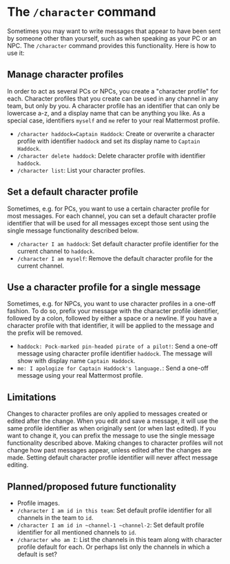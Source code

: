 # The `/character` command
Sometimes you may want to write messages that appear to have been sent by someone other than yourself, such as when speaking as your PC or an NPC. The `/character` command provides this functionality. Here is how to use it:

## Manage character profiles
In order to act as several PCs or NPCs, you create a "character profile" for each. Character profiles that you create can be used in any channel in any team, but only by you. A character profile has an identifier that can only be lowercase a-z, and a display name that can be anything you like. As a special case, identifiers `myself` and `me` refer to your real Mattermost profile.
- `/character haddock=Captain Haddock`: Create or overwrite a character profile with identifier `haddock` and set its display name to `Captain Haddock`.
- `/character delete haddock`: Delete character profile with identifier `haddock`.
- `/character list`: List your character profiles.

## Set a default character profile
Sometimes, e.g. for PCs, you want to use a certain character profile for most messages. For each channel, you can set a default character profile identifier that will be used for all messages except those sent using the single message functionality described below.
- `/character I am haddock`: Set default character profile identifier for the current channel to `haddock`.
- `/character I am myself`: Remove the default character profile for the current channel.

## Use a character profile for a single message
Sometimes, e.g. for NPCs, you want to use character profiles in a one-off fashion. To do so, prefix your message with the character profile identifier, followed by a colon, followed by either a space or a newline. If you have a character profile with that identifier, it will be applied to the message and the prefix will be removed.
- `haddock: Pock-marked pin-headed pirate of a pilot!`: Send a one-off message using character profile identifier `haddock`. The message will show with display name `Captain Haddock`.
- `me: I apologize for Captain Haddock's language.`: Send a one-off message using your real Mattermost profile.

## Limitations
Changes to character profiles are only applied to messages created or edited after the change. When you edit and save a message, it will use the same profile identifier as when originally sent (or when last edited). If you want to change it, you can prefix the message to use the single message functionality described above. Making changes to character profiles will not change how past messages appear, unless edited after the changes are made. Setting default character profile identifier will never affect message editing.

## Planned/proposed future functionality
- Profile images.
- `/character I am id in this team`: Set default profile identifier for all channels in the team to `id`.
- `/character I am id in ~channel-1 ~channel-2`: Set default profile identifier for all mentioned channels to `id`.
- `/character who am I`: List the channels in this team along with character profile default for each. Or perhaps list only the channels in which a default is set?
